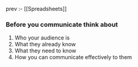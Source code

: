 prev :- [[Spreadsheets]]

### Before you communicate think about

1. Who your audience is 
2. What they already know
3. What they need to know
4. How you can communicate effectively to them

